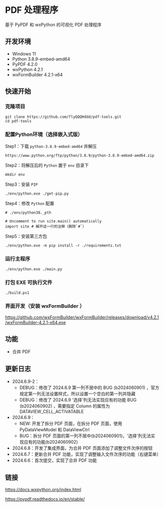 # PDF 处理程序

基于 PyPDF 和 wxPython 的可视化 PDF 处理程序

## 开发环境

- Windows 11
- Python 3.8.9-embed-amd64
- PyPDF 4.2.0
- wxPython 4.2.1
- wxFormBuilder 4.2.1-x64

## 快速开始

### 克隆项目

```
git clone https://github.com/flyQQQHddd/pdf-tools.git
cd pdf-tools
```

### 配置Python环境（选择嵌入式版）

Step1：下载 `python-3.8.9-embed-amd64` 并解压

```
https://www.python.org/ftp/python/3.8.9/python-3.8.9-embed-amd64.zip
```

Step2：将解压后的 `Python` 置于 `env` 目录下

```
mkdir env
```

Step3：安装 `PIP`

```
./env/python.exe ./get-pip.py
```

Step4：修改 `Python` 配置

```
# ./env/python38._pth

# Uncomment to run site.main() automatically
import site # 解开这一行的注释（删除`#`）
```

Step5：安装第三方包

```
./env/python.exe -m pip install -r ./requirements.txt
```

### 运行主程序

```
./env/python.exe ./main.py
```

### 打包 EXE 可执行文件

```
./build.ps1
```

### 界面开发（安装 wxFormBuilder ）

https://github.com/wxFormBuilder/wxFormBuilder/releases/download/v4.2.1/wxFormBuilder-4.2.1-x64.exe

## 功能

- 合并 PDF

## 更新日志

- 2024.6.9-2：
    - DEBUG：修改了 2024.6.9 第一列不居中的 BUG (b2024060901) ，官方规定第一列无法设置样式，所以设置一个空白的第一列并隐藏
    - DEBUG：修改了 2024.6.9 '选择'列无法实现应有的功能 BUG (b2024060902) ，需要指定 Column 的属性为 DATAVIEW_CELL_ACTIVATABLE
- 2024.6.9：
    - NEW: 开发了拆分 PDF 页面，在拆分 PDF 页面，使用 PyDataViewModel 和 DataViewCtrl
    - BUG：拆分 PDF 页面的第一列不居中(b2024060901)，'选择'列无法实现应有的功能(b2024060902)
- 2024.6.8：开发了集成界面，为合并 PDF 页面添加了调整文件次序的按钮
- 2024.6.7：更新合并 PDF 功能，实现了调整输入文件次序的功能（右键菜单）
- 2024.6.6：首次提交，实现了合并 PDF 功能


## 链接

https://docs.wxpython.org/index.html

https://pypdf.readthedocs.io/en/stable/